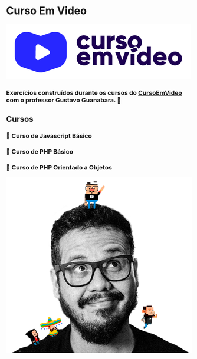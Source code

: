 # Curso Em Video
<img width="auto" src="https://github.com/PedroPadilhaPortella/Curso-Em-Video/blob/master/cursoemvideo-logo.png">

### Exercícios construídos durante os cursos do <a href="https://www.cursoemvideo.com/cursos/">CursoEmVideo<a/> com o professor Gustavo Guanabara. :octopus:

## Cursos
### :large_orange_diamond: Curso de Javascript Básico
### :large_blue_diamond: Curso de PHP Básico
### :large_blue_diamond: Curso de PHP Orientado a Objetos

 <img width="auto" src="https://github.com/PedroPadilhaPortella/Curso-Em-Video/blob/master/guana6.png">

